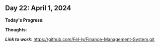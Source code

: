 ## Day 22: April 1, 2024

**Today's Progress**: 

**Thoughts**: 

___Link to work___: https://github.com/Fel-ly/Finance-Management-System.git
